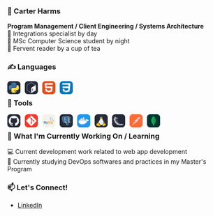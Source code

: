 ### 🏒 Carter Harms 

**Program Management / Client Engineering / Systems Architecture**
<br />
🌇 Integrations specialist by day <br/>
🌆 MSc Computer Science student by night <br/>
🍵 Fervent reader by a cup of tea <br/>

### ✍️ Languages

<img align="left" alt="Python" width="30px" style="padding-right:10px;" src="https://github.com/tandpfun/skill-icons/blob/main/icons/Python-Dark.svg" />
<img align="left" alt="Bash" width="30px" style="padding-right:10px;" src="https://github.com/tandpfun/skill-icons/blob/main/icons/Bash-Dark.svg" />
<img align="left" alt="HTML" width="30px" style="padding-right:10px;" src="https://github.com/tandpfun/skill-icons/blob/main/icons/HTML.svg" />
<img align="left" alt="CSS" width="30px" style="padding-right:10px;" src="https://github.com/tandpfun/skill-icons/blob/main/icons/CSS.svg" />

<br/>

### 🧰 Tools

<img align="left" alt="GitHub" width="30px" style="padding-right:10px;" src="https://github.com/tandpfun/skill-icons/blob/main/icons/Github-Dark.svg" />
<img align="left" alt="Git" width="30px" style="padding-right:10px;" src="https://github.com/tandpfun/skill-icons/blob/main/icons/Git.svg" />
<img align="left" alt="MySQL" width="30px" style="padding-right:10px;" src="https://github.com/tandpfun/skill-icons/blob/main/icons/MySQL-Light.svg" />
<img align="left" alt="PostgreSQL" width="30px" style="padding-right:10px;" src="https://github.com/tandpfun/skill-icons/blob/main/icons/PostgreSQL-Dark.svg" />
<img align="left" alt="Docker" width="30px" style="padding-right:10px;" src="https://github.com/tandpfun/skill-icons/blob/main/icons/Docker.svg" />
<img align="left" alt="Linux" width="30px" style="padding-right:10px;" src="https://github.com/tandpfun/skill-icons/blob/main/icons/Linux-Dark.svg" />
<img align="left" alt="Flask" width="30px" style="padding-right:10px;" src="https://github.com/tandpfun/skill-icons/blob/main/icons/Flask-Dark.svg" />
<img align="left" alt="Postman" width="30px" style="padding-right:10px;" src="https://github.com/tandpfun/skill-icons/blob/main/icons/Postman.svg" />
<img align="left" alt="MongoDB" width="30px" style="padding-right:10px;" src="https://github.com/tandpfun/skill-icons/blob/main/icons/MongoDB.svg" />

<br/>

### 🚀 What I'm Currently Working On / Learning
💻 Current development work related to web app development 
<br />
🌱 Currently studying DevOps softwares and practices in my Master's Program


### 📫 Let's Connect!

* [LinkedIn](https://www.linkedin.com/in/carterharms-ca/)

<!--
**Carharms/Carharms** is a ✨ _special_ ✨ repository because its `README.md` (this file) appears on your GitHub profile.

Here are some ideas to get you started:

- 🔭 I’m currently working on ...
- 🌱 I’m currently learning ...
- 👯 I’m looking to collaborate on ...
- 🤔 I’m looking for help with ...
- 💬 Ask me about ...
- 📫 How to reach me: ...
- 😄 Pronouns: ...
- ⚡ Fun fact: ...
-->


<h1> </h1>
